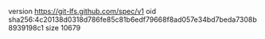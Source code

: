 version https://git-lfs.github.com/spec/v1
oid sha256:4c20138d0318d786fe85c81b6edf79668f8ad057e34bd7beda7308b8939198c1
size 10679
